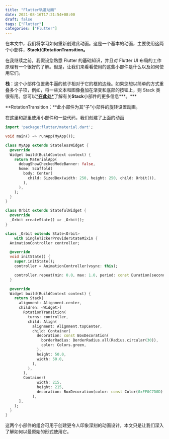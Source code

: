 ```yaml
---
title: "Flutter轨道动画"
date: 2021-08-16T17:21:54+08:00
draft: false
tags: ["Flutter"]
categories: ["Flutter"]
---
```


在本文中，我们将学习如何重新创建此动画。这是一个基本的动画，主要使用这两个小部件，**Stack**和**RotationTransition。**

在我继续之前，我假设您熟悉 Flutter 的基础知识，并且对 Flutter UI 布局的工作原理有一个很好的了解。但是，让我们来看看使用的这些小部件是什么以及如何使用它们。

**栈**：这个小部件位置我牛逼的孩子相对于它的框的边缘。如果您想以简单的方式重叠多个子项，例如，将一些文本和图像叠加在渐变和底部的按钮上，则 Stack 类很有用。您可以[***在此处\***](https://api.flutter.dev/flutter/widgets/Stack-class.html)了解有关**Stack**小部件的更多信息***。\***

**RotationTransition：**此小部件为其“子”小部件的旋转设置动画。

在这里和那里使用小部件和一些代码，我们创建了上面的动画

```dart
import 'package:flutter/material.dart';

void main() => runApp(MyApp());

class MyApp extends StatelessWidget {
  @override
  Widget build(BuildContext context) {
    return MaterialApp(
      debugShowCheckedModeBanner: false,
      home: Scaffold(
        body: Center(
          child: SizedBox(width: 250, height: 250, child: Orbit()),
        ),
      ),
    );
  }
}

class Orbit extends StatefulWidget {
  @override
  _Orbit createState() => _Orbit();
}

class _Orbit extends State<Orbit>
    with SingleTickerProviderStateMixin {
  AnimationController controller;

  @override
  void initState() {
    super.initState();
    controller = AnimationController(vsync: this);

    controller.repeat(min: 0.0, max: 1.0, period: const Duration(seconds: 3));
  }

  @override
  Widget build(BuildContext context) {
    return Stack(
      alignment: Alignment.center,
      children: <Widget>[
        RotationTransition(
          turns: controller,
          child: Align(
            alignment: Alignment.topCenter,
            child: Container(
              decoration: const BoxDecoration(
                borderRadius: BorderRadius.all(Radius.circular(30)),
                color: Colors.green,
              ),
              height: 50.0,
              width: 50.0,
            ),
          ),
        ),
        Container(
              width: 215,
              height: 215,
              decoration: BoxDecoration(color: const Color(0xFF0C7D0D).withOpacity(0.2), borderRadius: const BorderRadius.all(Radius.circular(120))),
            ),
      ],
    );
  }
}
```

这两个小部件的组合可用于创建更令人印象深刻的动画设计，本文只是让我们深入了解如何以最原始的形式使用它。
